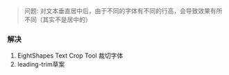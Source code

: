 > 问题:  对文本垂直居中后，由于不同的字体有不同的行高，会导致效果有所不同（其实不是居中的）
### 解决
1.  EightShapes Text Crop Tool 裁切字体
2.  leading-trim草案